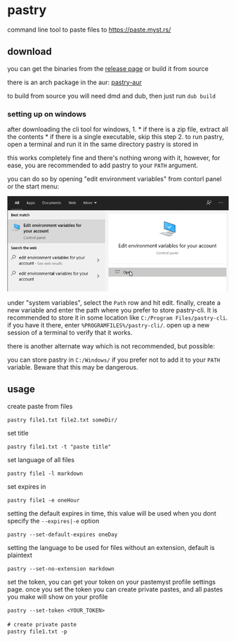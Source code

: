 # pastry

command line tool to paste files to https://paste.myst.rs/

## download

you can get the binaries from the [release page](https://github.com/CodeMyst/pastry/releases) or build it from source

there is an arch package in the aur: [pastry-aur](https://aur.archlinux.org/packages/pastry/)

to build from source you will need dmd and dub, then just run `dub build`

### setting up on windows

after downloading the cli tool for windows,
1. 
    * if there is a zip file, extract all the contents
    * if there is a single executable, skip this step
2. to run pastry, open a terminal and run it in the same directory pastry is stored in

this works completely fine and there's nothing wrong with it, however, for ease, you are recommended to add pastry to your `PATH` argument.

you can do so by opening "edit environment variables" from contorl panel or the start menu:

![edit env variables](images/edit_env-win.png)

under "system variables", select the `Path` row and hit edit. finally, create a new variable and enter the path where you prefer to store pastry-cli. It is recommended to store it in some location like `C:/Program Files/pastry-cli`. if you have it there, enter `%PROGRAMFILES%/pastry-cli/`. open up a new session of a terminal to verify that it works.

there is another alternate way which is not recommended, but possible:

you can store pastry in `C:/Windows/` if you prefer not to add it to your `PATH` variable. Beware that this may be dangerous.

## usage

create paste from files
```
pastry file1.txt file2.txt someDir/
```

set title
```
pastry file1.txt -t "paste title"
```

set language of all files
```
pastry file1 -l markdown
```

set expires in
```
pastry file1 -e oneHour
```

setting the default expires in time, this value will be used when you dont specify the `--expires|-e` option
```
pastry --set-default-expires oneDay
```

setting the language to be used for files without an extension, default is plaintext
```
pastry --set-no-extension markdown
```

set the token, you can get your token on your pastemyst profile settings page. once you set the token you can create private pastes, and all pastes you make will show on your profile
```
pastry --set-token <YOUR_TOKEN>

# create private paste
pastry file1.txt -p
```
